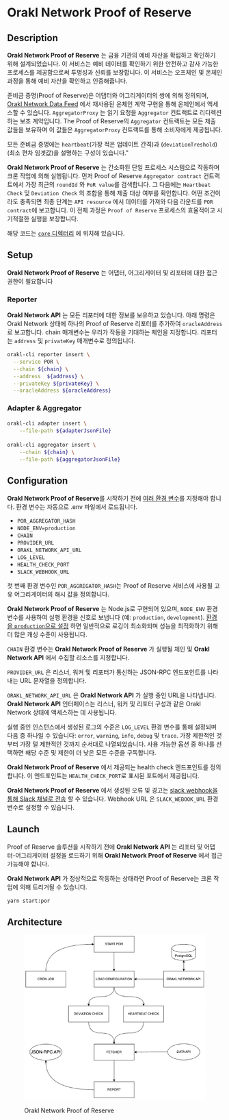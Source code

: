 # Orakl Network Proof of Reserve

## Description

**Orakl Network Proof of Reserve** 는 금융 기관의 예비 자산을 확립하고 확인하기 위해 설계되었습니다. 이 서비스는 예비 데이터를 확인하기 위한 안전하고 감사 가능한 프로세스를 제공함으로써 투명성과 신뢰를 보장합니다. 이 서비스는 오프체인 및 온체인 과정을 통해 예비 자산을 확인하고 인증해줍니다.

준비금 증명(Proof of Reserve)은 어댑터와 어그리게이터의 쌍에 의해 정의되며, [Orakl Network Data Feed](./data-feed.md) 에서 재사용된 온체인 계약 구현을 통해 온체인에서 액세스할 수 있습니다. `AggregatorProxy` 는 읽기 요청을 `Aggregator` 컨트랙트로 리디렉션하는 보조 계약입니다. The Proof of Reserve의 `Aggregator` 컨트랙트는 모든 제출 값들을 보유하며 이 값들은 `AggregatorProxy` 컨트랙트를 통해 소비자에게 제공됩니다.

모든 준비금 증명에는 `heartbeat`(가장 적은 업데이트 간격)과 (`deviationTreshold`)(최소 편차 임곗값)을 설명하는 구성이 있습니다."

**Orakl Network Proof of Reserve** 는 간소화된 단일 프로세스 시스템으로 작동하며 크론 작업에 의해 실행됩니다. 먼저 Proof of Reserve `Aggregator contract` 컨트랙트에서 가장 최근의 `roundId` 와 `PoR value`를 검색합니다. 그 다음에는 `Heartbeat Check` 및 `Deviation Check` 의 조합을 통해 제출 대상 여부를 확인합니다. 어떤 조건이라도 충족되면 최종 단계는 `API resource` 에서 데이터를 가져와 다음 라운드를 `POR contract`에 보고합니다. 이 전체 과정은 `Proof of Reserve` 프로세스의 효율적이고 시기적절한 실행을 보장합니다.

해당 코드는 [`core` 디렉터리](https://github.com/Bisonai/orakl/tree/master/core/src/por) 에 위치해 있습니다.

## Setup

**Orakl Network Proof of Reserve** 는 어댑터, 어그리게이터 및 리포터에 대한 접근 권한이 필요합니다

### Reporter

**Orakl Network API** 는 모든 리포터에 대한 정보를 보유하고 있습니다. 아래 명령은 Orakl Network 상태에 하나의 Proof of Reserve 리포터를 추가하여 `oracleAddress`로 보고합니다. chain 매개변수는 우리가 작동을 기대하는 체인을 지정합니다. 리포터는 `address` 및 `privateKey` 매개변수로 정의됩니다.

```sh
orakl-cli reporter insert \
  --service POR \
  --chain ${chain} \
  --address  ${address} \
  --privateKey ${privateKey} \
  --oracleAddress ${oracleAddress}
```

### Adapter & Aggregator

```sh
orakl-cli adapter insert \
    --file-path ${adapterJsonFile}

orakl-cli aggregator insert \
    --chain ${chain} \
    --file-path ${aggregatorJsonFile}
```

## Configuration

**Orakl Network Proof of Reserve**를 시작하기 전에 [여러 환경 변수](https://github.com/Bisonai/orakl/blob/master/core/.env.example)를 지정해야 합니다. 환경 변수는 자동으로 .env 파일에서 로드됩니다.

- `POR_AGGREGATOR_HASH`
- `NODE_ENV=production`
- `CHAIN`
- `PROVIDER_URL`
- `ORAKL_NETWORK_API_URL`
- `LOG_LEVEL`
- `HEALTH_CHECK_PORT`
- `SLACK_WEBHOOK_URL`

첫 번째 환경 변수인 `POR_AGGREGATOR_HASH`는 Proof of Reserve 서비스에 사용될 고유 어그리게이터의 해시 값을 정의합니다.

**Orakl Network Proof of Reserve** 는 Node.js로 구현되어 있으며, `NODE_ENV` 환경 변수를 사용하여 실행 환경을 신호로 보냅니다 (예: `production`, `development`). [환경을 `production`으로 설정](https://nodejs.org/en/learn/getting-started/nodejs-the-difference-between-development-and-production) 하면 일반적으로 로깅이 최소화되며 성능을 최적화하기 위해 더 많은 캐싱 수준이 사용됩니다.

`CHAIN` 환경 변수는 **Orakl Network Proof of Reserve** 가 실행될 체인 및 **Orakl Network API** 에서 수집할 리소스를 지정합니다.

`PROVIDER_URL` 은 리스너, 워커 및 리포터가 통신하는 JSON-RPC 엔드포인트를 나타내는 URL 문자열을 정의합니다.

`ORAKL_NETWORK_API_URL` 은 **Orakl Network API** 가 실행 중인 URL을 나타냅니다. **Orakl Network API** 인터페이스는 리스너, 워커 및 리포터 구성과 같은 Orakl Network 상태에 액세스하는 데 사용됩니다.

실행 중인 인스턴스에서 생성된 로그의 수준은 `LOG_LEVEL` 환경 변수를 통해 설정되며 다음 중 하나일 수 있습니다: `error`, `warning`, `info`, `debug` 및 `trace`. 가장 제한적인 것부터 가장 덜 제한적인 것까지 순서대로 나열되었습니다. 사용 가능한 옵션 중 하나를 선택하면 해당 수준 및 제한이 더 낮은 모든 수준을 구독합니다.

**Orakl Network Proof of Reserve** 에서 제공되는 health check 엔드포인트를 정의합니다. 이 엔드포인트는 `HEALTH_CHECK_PORT`로 표시된 포트에서 제공됩니다.

**Orakl Network Proof of Reserve** 에서 생성된 오류 및 경고는 [slack webhook을 통해 Slack 채널로 전송](https://api.slack.com/messaging/webhooks) 할 수 있습니다. Webhook URL 은 `SLACK_WEBOOK_URL` 환경 변수로 설정할 수 있습니다.

## Launch

Proof of Reserve 솔루션을 시작하기 전에 **Orakl Network API** 는 리포터 및 어댑터-어그리게이터 설정을 로드하기 위해 **Orakl Network Proof of Reserve** 에서 접근 가능해야 합니다.

**Orakl Network API** 가 정상적으로 작동하는 상태라면 Proof of Reserve는 크론 작업에 의해 트리거될 수 있습니다.

```sh
yarn start:por
```

## Architecture

<figure><img src="../.gitbook/assets/orakl-network-por.png" alt=""><figcaption><p>Orakl Network Proof of Reserve</p></figcaption></figure>
